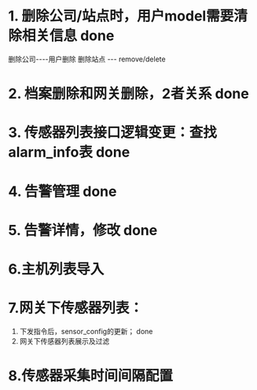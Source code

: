 # 1. 删除公司/站点时，用户model需要清除相关信息   done
删除公司----用户删除
删除站点 --- remove/delete
# 2. 档案删除和网关删除，2者关系   done
# 3. 传感器列表接口逻辑变更：查找alarm_info表    done
# 4. 告警管理   done
# 5. 告警详情，修改  done
# 6.主机列表导入
# 7.网关下传感器列表：
   1. 下发指令后，sensor_config的更新； done
   2. 网关下传感器列表展示及过滤
# 8.传感器采集时间间隔配置